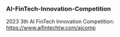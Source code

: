 ### AI-FinTech-Innovation-Competition
2023 3th AI FinTech Innovation Competition: https://www.aifintechtw.com/aicomp

